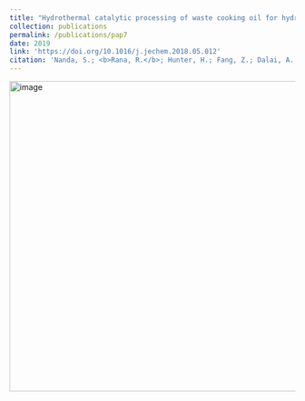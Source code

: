 ```yaml
---
title: "Hydrothermal catalytic processing of waste cooking oil for hydrogen-rich syngas production"
collection: publications
permalink: /publications/pap7
date: 2019
link: 'https://doi.org/10.1016/j.jechem.2018.05.012'
citation: 'Nanda, S.; <b>Rana, R.</b>; Hunter, H.; Fang, Z.; Dalai, A. K.; Kozinski, J.'
---
```


<img width="546" alt="image" src="https://github.com/Rachita028/Rachita028.github.io/assets/58958731/6cd8f1bc-26c0-448e-8980-a7dc796397ab">


